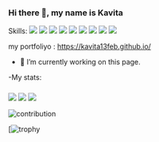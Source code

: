 
### Hi there 👋, my name is Kavita





Skills:  <img src="https://img.shields.io/badge/HTML-E34F26?logo=HTML5&logoColor=white&style=flat" />
<img src="https://img.shields.io/badge/CSS3-1572B6?logo=CSS3&logoColor=white&style=flat" />
<img src="https://img.shields.io/badge/JavaScript-F7DF1E?logo=JavaScript&logoColor=white&style=flat" />
<img src="https://img.shields.io/badge/React.JS-61DAFB?logo=React&logoColor=white&style=flat" />
<img src="https://img.shields.io/badge/Chakra UI-319795?logo=Chakra UI&logoColor=white&style=flat" />
<img src="https://img.shields.io/badge/C-A8B9CC?logo=C&logoColor=white&style=flat" />
<img src="https://img.shields.io/badge/Netlify-00C7B7?logo=Netlify&logoColor=white&style=plastic" />
<img src="https://img.shields.io/badge/npm-CB3837?logo=npm&logoColor=white&style=flat" />
<img src="https://img.shields.io/badge/WordPress-21759B?logo=WordPress&logoColor=white&style=flat" />


my portfoliyo : https://kavita13feb.github.io/

- 🔭 I’m currently working on this page.

-My stats:
###
 <img src="https://github-readme-stats.vercel.app/api?username=kavita13feb&show_icons=true&count_private=true&theme=tokyonight" />

<img src="https://github-readme-stats.vercel.app/api/top-langs/?username=kavita13feb&layout=compact&theme=shades-of-purple" />

<img src="https://github-readme-streak-stats.herokuapp.com?user=Kavita13feb&theme=tokyonight" />
           
         

![contribution](https://github-readme-stats.vercel.app/api?username=kavita13feb&show_icons=true&count_private=true&theme=tokyonight)

[![trophy](https://github-profile-trophy.vercel.app/?username=kavita13feb&theme=algolia)

